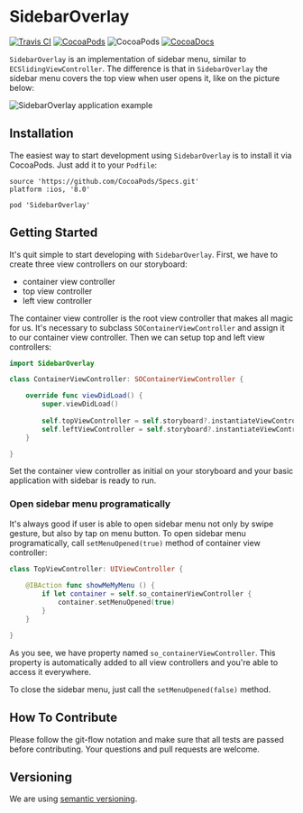 # SidebarOverlay

[![Travis CI](https://api.travis-ci.org/aperechnev/SidebarOverlay.svg?branch=develop)](https://travis-ci.org/aperechnev/SidebarOverlay) [![CocoaPods](https://img.shields.io/cocoapods/v/SidebarOverlay.svg)](http://cocoapods.org/pods/SidebarOverlay) ![CocoaPods](https://img.shields.io/cocoapods/p/SidebarOverlay.svg) [![CocoaDocs](https://img.shields.io/cocoapods/metrics/doc-percent/SidebarOverlay.svg)](http://cocoadocs.org/docsets/SidebarOverlay/)

`SidebarOverlay` is an implementation of sidebar menu, similar to `ECSlidingViewController`. The difference is that in `SidebarOverlay` the sidebar menu covers the top view when user opens it, like on the picture below:

![SidebarOverlay application example](https://habrastorage.org/files/812/9c0/7da/8129c07da55f4a95a110bea8eb4a8e5b.gif)

## Installation

The easiest way to start development using `SidebarOverlay` is to install it via CocoaPods. Just add it to your `Podfile`:

```Podspec
source 'https://github.com/CocoaPods/Specs.git'
platform :ios, '8.0'

pod 'SidebarOverlay'
```

## Getting Started

It's quit simple to start developing with `SidebarOverlay`. First, we have to create three view controllers on our storyboard:

* container view controller
* top view controller
* left view controller

The container view controller is the root view controller that makes all magic for us. It's necessary to subclass `SOContainerViewController` and assign it to our container view controller. Then we can setup top and left view controllers:

```Swift
import SidebarOverlay

class ContainerViewController: SOContainerViewController {

    override func viewDidLoad() {
        super.viewDidLoad()
    
        self.topViewController = self.storyboard?.instantiateViewControllerWithIdentifier("topScreen")
        self.leftViewController = self.storyboard?.instantiateViewControllerWithIdentifier("leftScreen")
    }

}
```

Set the container view controller as initial on your storyboard and your basic application with sidebar is ready to run.

### Open sidebar menu programatically

It's always good if user is able to open sidebar menu not only by swipe gesture, but also by tap on menu button. To open sidebar menu programatically, call `setMenuOpened(true)` method of container view controller:

```Swift
class TopViewController: UIViewController {
    
    @IBAction func showMeMyMenu () {
        if let container = self.so_containerViewController {
            container.setMenuOpened(true)
        }
    }

}
```

As you see, we have property named `so_containerViewController`. This property is automatically added to all view controllers and you're able to access it everywhere.

To close the sidebar menu, just call the `setMenuOpened(false)` method.

## How To Contribute

Please follow the git-flow notation and make sure that all tests are passed before contributing. Your questions and pull requests are welcome.

## Versioning

We are using [semantic versioning](http://semver.org).
